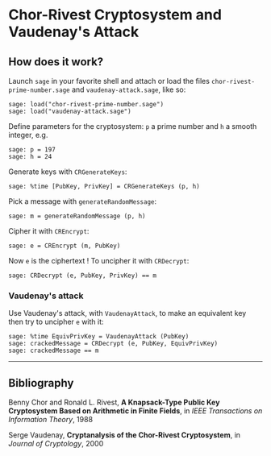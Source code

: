 # Chor-Rivest Cryptosystem and Vaudenay's Attack

## How does it work?

Launch `sage` in your favorite shell and attach or load the files `chor-rivest-prime-number.sage` and `vaudenay-attack.sage`, like so:

    sage: load("chor-rivest-prime-number.sage")
    sage: load("vaudenay-attack.sage")

Define parameters for the cryptosystem: `p` a prime number and `h` a smooth integer, e.g.

    sage: p = 197
    sage: h = 24

Generate keys with `CRGenerateKeys`:

    sage: %time [PubKey, PrivKey] = CRGenerateKeys (p, h)

Pick a message with `generateRandomMessage`:

    sage: m = generateRandomMessage (p, h)

Cipher it with `CREncrypt`:

    sage: e = CREncrypt (m, PubKey)

Now `e` is the ciphertext ! To uncipher it with `CRDecrypt`:

    sage: CRDecrypt (e, PubKey, PrivKey) == m


### Vaudenay's attack

Use Vaudenay's attack, with `VaudenayAttack`, to make an equivalent key then try to uncipher `e` with it:

    sage: %time EquivPrivKey = VaudenayAttack (PubKey)
    sage: crackedMessage = CRDecrypt (e, PubKey, EquivPrivKey)
    sage: crackedMessage == m

---
## Bibliography

Benny Chor and Ronald L. Rivest, **A Knapsack-Type Public Key Cryptosystem Based on Arithmetic in Finite Fields**, in *IEEE Transactions on Information Theory*, 1988

Serge Vaudenay, **Cryptanalysis of the Chor-Rivest Cryptosystem**, in *Journal of Cryptology*, 2000

